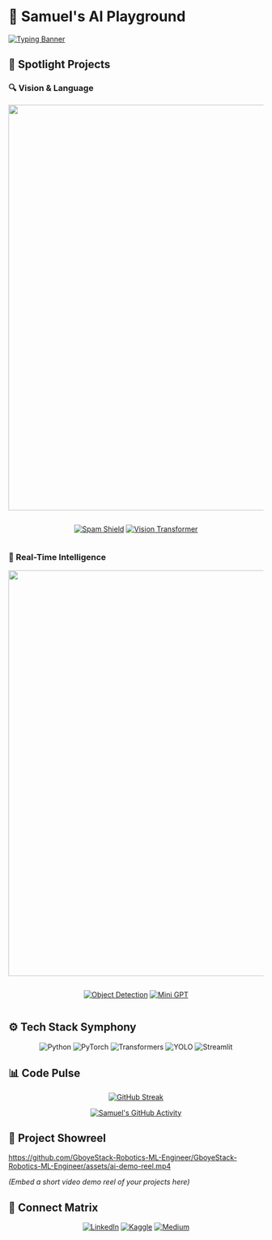 # 🚀 Samuel's AI Playground

[![Typing Banner](https://readme-typing-svg.herokuapp.com?font=Roboto+Slab&size=30&duration=3000&color=22D3EE&center=true&vCenter=true&width=1000&height=80&lines=Welcome+to+my+ML+Engineering+Hub!;Building+Intelligent+Systems+with+Python;From+Data+to+Production+🚀)](https://git.io/typing-svg)

<div align="center">
  
<!--[![AI Waves](https://github.com/GboyeStack-Robotics-ML-Engineer/GboyeStack-Robotics-ML-Engineer/blob/main/assets/ai-waves.svg)](https://github.com/GboyeStack-Robotics-ML-Engineer)-->

</div>

## 🎯 Spotlight Projects

### 🔍 Vision & Language
<p align="center">
  <img src="https://github.com/GboyeStack-Robotics-ML-Engineer/GboyeStack-Robotics-ML-Engineer/blob/main/assets/neon-divider.svg" width="800">
</p>

<div align="center" style="display:grid;grid-template-columns: repeat(auto-fit, minmax(300px, 1fr));gap: 1rem;">

[![Spam Shield](https://github-readme-stats.vercel.app/api/pin/?username=GboyeStack-Robotics-ML-Engineer&repo=SPAM-DETECTION&theme=vision-friendly-dark&show_owner=true)](https://github.com/GboyeStack-Robotics-ML-Engineer/SPAM-DETECTION)
[![Vision Transformer](https://github-readme-stats.vercel.app/api/pin/?username=GboyeStack-Robotics-ML-Engineer&repo=VIT---Transformers&theme=vision-friendly-dark&show_owner=true)](https://github.com/GboyeStack-Robotics-ML-Engineer/VIT---Transformers)

</div>

### 🤖 Real-Time Intelligence
<p align="center">
  <img src="https://github.com/GboyeStack-Robotics-ML-Engineer/GboyeStack-Robotics-ML-Engineer/blob/main/assets/neon-divider.svg" width="800">
</p>

<div align="center" style="display:grid;grid-template-columns: repeat(auto-fit, minmax(300px, 1fr));gap: 1rem;">

[![Object Detection](https://github-readme-stats.vercel.app/api/pin/?username=GboyeStack-Robotics-ML-Engineer&repo=YOLO-OBJECT-DETECTION&theme=vision-friendly-dark&show_owner=true)](https://github.com/GboyeStack-Robotics-ML-Engineer/YOLO-OBJECT-DETECTION)
[![Mini GPT](https://github-readme-stats.vercel.app/api/pin/?username=GboyeStack-Robotics-ML-Engineer&repo=MINI-GPT&theme=vision-friendly-dark&show_owner=true)](https://github.com/GboyeStack-Robotics-ML-Engineer/MINI-GPT)

</div>

## ⚙️ Tech Stack Symphony

<div align="center">

![Python](https://img.shields.io/badge/Python-3776AB?style=for-the-badge&logo=python&logoColor=white&labelColor=000000)
![PyTorch](https://img.shields.io/badge/PyTorch-EE4C2C?style=for-the-badge&logo=pytorch&logoColor=white&labelColor=000000)
![Transformers](https://img.shields.io/badge/🤗_Transformers-FFD700?style=for-the-badge&logo=huggingface&logoColor=white&labelColor=000000)
![YOLO](https://img.shields.io/badge/YOLO-00FFFF?style=for-the-badge&logo=opencv&logoColor=white&labelColor=000000)
![Streamlit](https://img.shields.io/badge/Streamlit-FF4B4B?style=for-the-badge&logo=streamlit&logoColor=white&labelColor=000000)

</div>

## 📊 Code Pulse

<div align="center">

[![GitHub Streak](https://streak-stats.demolab.com?user=GboyeStack-Robotics-ML-Engineer&theme=holi-theme&border_radius=10&date_format=j%20M%5B%20Y%5D)](https://git.io/streak-stats)

[![Samuel's GitHub Activity](https://github-readme-activity-graph.vercel.app/graph?username=GboyeStack-Robotics-ML-Engineer&theme=react-dark&area=true&hide_border=true)](https://github.com/ashutosh00710/github-readme-activity-graph)

</div>

## 🌌 Project Showreel

https://github.com/GboyeStack-Robotics-ML-Engineer/GboyeStack-Robotics-ML-Engineer/assets/ai-demo-reel.mp4

*(Embed a short video demo reel of your projects here)*

## 📡 Connect Matrix

<div align="center">

[![LinkedIn](https://img.shields.io/badge/Let's_Collab-%230077B5.svg?style=for-the-badge&logo=linkedin&logoColor=white)](https://linkedin.com/in/yourprofile)
[![Kaggle](https://img.shields.io/badge/Kaggle-20BEFF?style=for-the-badge&logo=kaggle&logoColor=white)](https://kaggle.com/yourprofile)
[![Medium](https://img.shields.io/badge/Read_My_Blog-%23000000.svg?style=for-the-badge&logo=medium&logoColor=white)](https://medium.com/@yourprofile)

</div>
